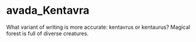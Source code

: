 # avada_Kentavra
What variant of writing is more accurate: kentavrus or kentaurus?
Magical forest is full of diverse creatures.
